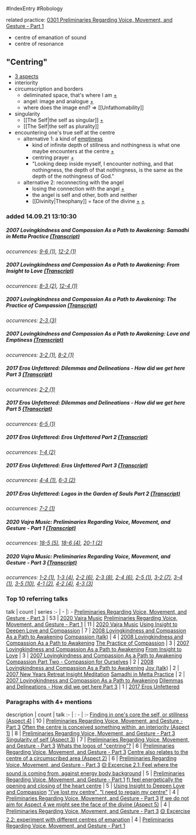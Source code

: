 #IndexEntry #Robology

related practice: <a aria-label-position="top" aria-label="0301 Preliminaries Regarding Voice, Movement, and Gesture - Part 1 > ^14-1" data-href="0301 Preliminaries Regarding Voice, Movement, and Gesture - Part 1#^14-1" href="0301+Preliminaries+Regarding+Voice%2C+Movement%2C+and+Gesture+-+Part+1#^14-1" class="internal-link">0301 Preliminaries Regarding Voice, Movement, and Gesture - Part 1</a>
- centre of emanation of sound
- centre of resonance

## "Centring"
- <a aria-label-position="top" aria-label="Preliminaries Regarding Voice, Movement, and Gesture - Part 3 > 0303 Preliminaries Regarding Voice Movement and Gesture - Part 3 2-2 2-2 Whats the logos of centring" data-href="Preliminaries Regarding Voice, Movement, and Gesture - Part 3#0303 Preliminaries Regarding Voice Movement and Gesture - Part 3 2-2 2-2 Whats the logos of centring" href="Preliminaries+Regarding+Voice%2C+Movement%2C+and+Gesture+-+Part+3#0303+Preliminaries+Regarding+Voice+Movement+and+Gesture+-+Part+3+2-2+2-2+Whats+the+logos+of+centring" class="internal-link">3 aspects</a>
- interiority
- circumscription and borders
	- deliminated space, that's where I am <a aria-label-position="top" aria-label="0303 Preliminaries Regarding Voice, Movement, and Gesture - Part 3 > ^2-4" data-href="0303 Preliminaries Regarding Voice, Movement, and Gesture - Part 3#^2-4" href="0303+Preliminaries+Regarding+Voice%2C+Movement%2C+and+Gesture+-+Part+3#^2-4" class="internal-link">+</a>
	- angel: image and analogue <a aria-label-position="top" aria-label="0303 Preliminaries Regarding Voice, Movement, and Gesture - Part 3 > ^2-5" data-href="0303 Preliminaries Regarding Voice, Movement, and Gesture - Part 3#^2-5" href="0303+Preliminaries+Regarding+Voice%2C+Movement%2C+and+Gesture+-+Part+3#^2-5" class="internal-link">+</a>
	- where does the image end? => [[Unfathomability]]
- singularity
	- [[The Self|the self as singular]] <a aria-label-position="top" aria-label="0303 Preliminaries Regarding Voice, Movement, and Gesture - Part 3 > ^3-1" data-href="0303 Preliminaries Regarding Voice, Movement, and Gesture - Part 3#^3-1" href="0303+Preliminaries+Regarding+Voice%2C+Movement%2C+and+Gesture+-+Part+3#^3-1" class="internal-link">+</a>
	- [[The Self|the self as plurality]]
- encountering one's true self at the centre
	- alternative 1: a kind of <a data-href="emptiness" href="emptiness" class="internal-link">emptiness</a>
		- kind of infinite depth of stillness and nothingness is what one maybe encounters at the centre <a aria-label-position="top" aria-label="0303 Preliminaries Regarding Voice, Movement, and Gesture - Part 3 > ^3-5" data-href="0303 Preliminaries Regarding Voice, Movement, and Gesture - Part 3#^3-5" href="0303+Preliminaries+Regarding+Voice%2C+Movement%2C+and+Gesture+-+Part+3#^3-5" class="internal-link">+</a>
		- centring prayer <a aria-label-position="top" aria-label="0303 Preliminaries Regarding Voice, Movement, and Gesture - Part 3 > ^4-1" data-href="0303 Preliminaries Regarding Voice, Movement, and Gesture - Part 3#^4-1" href="0303+Preliminaries+Regarding+Voice%2C+Movement%2C+and+Gesture+-+Part+3#^4-1" class="internal-link">+</a>
		- "Looking deep inside myself, I encounter nothing, and that nothingness, the depth of that nothingness, is the same as the depth of the nothingness of God."
	- alternative 2: reconnecting with the angel
		- losing the connection with the angel <a aria-label-position="top" aria-label="0303 Preliminaries Regarding Voice, Movement, and Gesture - Part 3 > ^2-1" data-href="0303 Preliminaries Regarding Voice, Movement, and Gesture - Part 3#^2-1" href="0303+Preliminaries+Regarding+Voice%2C+Movement%2C+and+Gesture+-+Part+3#^2-1" class="internal-link">+</a>
		- the angel is self and other, both and neither
		- [[Divinity|Theophany]] = face of the divine <a aria-label-position="top" aria-label="0303 Preliminaries Regarding Voice, Movement, and Gesture - Part 3 > ^2-1" data-href="0303 Preliminaries Regarding Voice, Movement, and Gesture - Part 3#^2-1" href="0303+Preliminaries+Regarding+Voice%2C+Movement%2C+and+Gesture+-+Part+3#^2-1" class="internal-link">+</a> <a aria-label-position="top" aria-label="0303 Preliminaries Regarding Voice, Movement, and Gesture - Part 3 > ^4-3" data-href="0303 Preliminaries Regarding Voice, Movement, and Gesture - Part 3#^4-3" href="0303+Preliminaries+Regarding+Voice%2C+Movement%2C+and+Gesture+-+Part+3#^4-3" class="internal-link">+</a>

### added 14.09.21 13:10:30

##### 2007 Lovingkindness and Compassion As a Path to Awakening: Samadhi in Metta Practice <a aria-label-position="top" aria-label="0122 Samadhi in Metta Practice" data-href="0122 Samadhi in Metta Practice" href="0122+Samadhi+in+Metta+Practice" class="internal-link">(Transcript)</a>
_occurrences: <a aria-label-position="top" aria-label="0122 Samadhi in Metta Practice > ^9-6" data-href="0122 Samadhi in Metta Practice#^9-6" href="0122+Samadhi+in+Metta+Practice#^9-6" class="internal-link">9-6 (1)</a>, <a aria-label-position="top" aria-label="0122 Samadhi in Metta Practice > ^12-2" data-href="0122 Samadhi in Metta Practice#^12-2" href="0122+Samadhi+in+Metta+Practice#^12-2" class="internal-link">12-2 (1)</a>_

##### 2007 Lovingkindness and Compassion As a Path to Awakening: From Insight to Love <a aria-label-position="top" aria-label="0127 From Insight to Love" data-href="0127 From Insight to Love" href="0127+From+Insight+to+Love" class="internal-link">(Transcript)</a>
_occurrences: <a aria-label-position="top" aria-label="0127 From Insight to Love > ^8-3" data-href="0127 From Insight to Love#^8-3" href="0127+From+Insight+to+Love#^8-3" class="internal-link">8-3 (2)</a>, <a aria-label-position="top" aria-label="0127 From Insight to Love > ^12-4" data-href="0127 From Insight to Love#^12-4" href="0127+From+Insight+to+Love#^12-4" class="internal-link">12-4 (1)</a>_

##### 2007 Lovingkindness and Compassion As a Path to Awakening: The Practice of Compassion <a aria-label-position="top" aria-label="0201 The Practice of Compassion" data-href="0201 The Practice of Compassion" href="0201+The+Practice+of+Compassion" class="internal-link">(Transcript)</a>
_occurrences: <a aria-label-position="top" aria-label="0201 The Practice of Compassion > ^2-3" data-href="0201 The Practice of Compassion#^2-3" href="0201+The+Practice+of+Compassion#^2-3" class="internal-link">2-3 (3)</a>_

##### 2007 Lovingkindness and Compassion As a Path to Awakening: Love and Emptiness <a aria-label-position="top" aria-label="0204 Love and Emptiness" data-href="0204 Love and Emptiness" href="0204+Love+and+Emptiness" class="internal-link">(Transcript)</a>
_occurrences: <a aria-label-position="top" aria-label="0204 Love and Emptiness > ^3-2" data-href="0204 Love and Emptiness#^3-2" href="0204+Love+and+Emptiness#^3-2" class="internal-link">3-2 (1)</a>, <a aria-label-position="top" aria-label="0204 Love and Emptiness > ^8-2" data-href="0204 Love and Emptiness#^8-2" href="0204+Love+and+Emptiness#^8-2" class="internal-link">8-2 (1)</a>_

##### 2017 Eros Unfettered: Dilemmas and Delineations - How did we get here Part 3 <a aria-label-position="top" aria-label="0120 Dilemmas and Delineations - How did we get here Part 3" data-href="0120 Dilemmas and Delineations - How did we get here Part 3" href="0120+Dilemmas+and+Delineations+-+How+did+we+get+here+Part+3" class="internal-link">(Transcript)</a>
_occurrences: <a aria-label-position="top" aria-label="0120 Dilemmas and Delineations - How did we get here Part 3 > ^2-2" data-href="0120 Dilemmas and Delineations - How did we get here Part 3#^2-2" href="0120+Dilemmas+and+Delineations+-+How+did+we+get+here+Part+3#^2-2" class="internal-link">2-2 (1)</a>_

##### 2017 Eros Unfettered: Dilemmas and Delineations - How did we get here Part 5 <a aria-label-position="top" aria-label="0122 Dilemmas and Delineations - How did we get here Part 5" data-href="0122 Dilemmas and Delineations - How did we get here Part 5" href="0122+Dilemmas+and+Delineations+-+How+did+we+get+here+Part+5" class="internal-link">(Transcript)</a>
_occurrences: <a aria-label-position="top" aria-label="0122 Dilemmas and Delineations - How did we get here Part 5 > ^6-5" data-href="0122 Dilemmas and Delineations - How did we get here Part 5#^6-5" href="0122+Dilemmas+and+Delineations+-+How+did+we+get+here+Part+5#^6-5" class="internal-link">6-5 (1)</a>_

##### 2017 Eros Unfettered: Eros Unfettered Part 2 <a aria-label-position="top" aria-label="0124 Eros Unfettered Part 2" data-href="0124 Eros Unfettered Part 2" href="0124+Eros+Unfettered+Part+2" class="internal-link">(Transcript)</a>
_occurrences: <a aria-label-position="top" aria-label="0124 Eros Unfettered Part 2 > ^1-4" data-href="0124 Eros Unfettered Part 2#^1-4" href="0124+Eros+Unfettered+Part+2#^1-4" class="internal-link">1-4 (2)</a>_

##### 2017 Eros Unfettered: Eros Unfettered Part 3 <a aria-label-position="top" aria-label="0125 Eros Unfettered Part 3" data-href="0125 Eros Unfettered Part 3" href="0125+Eros+Unfettered+Part+3" class="internal-link">(Transcript)</a>
_occurrences: <a aria-label-position="top" aria-label="0125 Eros Unfettered Part 3 > ^4-4" data-href="0125 Eros Unfettered Part 3#^4-4" href="0125+Eros+Unfettered+Part+3#^4-4" class="internal-link">4-4 (1)</a>, <a aria-label-position="top" aria-label="0125 Eros Unfettered Part 3 > ^6-3" data-href="0125 Eros Unfettered Part 3#^6-3" href="0125+Eros+Unfettered+Part+3#^6-3" class="internal-link">6-3 (2)</a>_

##### 2017 Eros Unfettered: Logos in the Garden of Souls Part 2 <a aria-label-position="top" aria-label="0203 Logos in the Garden of Souls Part 2" data-href="0203 Logos in the Garden of Souls Part 2" href="0203+Logos+in+the+Garden+of+Souls+Part+2" class="internal-link">(Transcript)</a>
_occurrences: <a aria-label-position="top" aria-label="0203 Logos in the Garden of Souls Part 2 > ^7-2" data-href="0203 Logos in the Garden of Souls Part 2#^7-2" href="0203+Logos+in+the+Garden+of+Souls+Part+2#^7-2" class="internal-link">7-2 (1)</a>_

##### 2020 Vajra Music: Preliminaries Regarding Voice, Movement, and Gesture - Part 1 <a aria-label-position="top" aria-label="0301 Preliminaries Regarding Voice, Movement, and Gesture - Part 1" data-href="0301 Preliminaries Regarding Voice, Movement, and Gesture - Part 1" href="0301+Preliminaries+Regarding+Voice%2C+Movement%2C+and+Gesture+-+Part+1" class="internal-link">(Transcript)</a>
_occurrences: <a aria-label-position="top" aria-label="0301 Preliminaries Regarding Voice, Movement, and Gesture - Part 1 > ^18-5" data-href="0301 Preliminaries Regarding Voice, Movement, and Gesture - Part 1#^18-5" href="0301+Preliminaries+Regarding+Voice%2C+Movement%2C+and+Gesture+-+Part+1#^18-5" class="internal-link">18-5 (5)</a>, <a aria-label-position="top" aria-label="0301 Preliminaries Regarding Voice, Movement, and Gesture - Part 1 > ^18-6" data-href="0301 Preliminaries Regarding Voice, Movement, and Gesture - Part 1#^18-6" href="0301+Preliminaries+Regarding+Voice%2C+Movement%2C+and+Gesture+-+Part+1#^18-6" class="internal-link">18-6 (4)</a>, <a aria-label-position="top" aria-label="0301 Preliminaries Regarding Voice, Movement, and Gesture - Part 1 > ^20-1" data-href="0301 Preliminaries Regarding Voice, Movement, and Gesture - Part 1#^20-1" href="0301+Preliminaries+Regarding+Voice%2C+Movement%2C+and+Gesture+-+Part+1#^20-1" class="internal-link">20-1 (2)</a>_

##### 2020 Vajra Music: Preliminaries Regarding Voice, Movement, and Gesture - Part 3 <a aria-label-position="top" aria-label="0303 Preliminaries Regarding Voice, Movement, and Gesture - Part 3" data-href="0303 Preliminaries Regarding Voice, Movement, and Gesture - Part 3" href="0303+Preliminaries+Regarding+Voice%2C+Movement%2C+and+Gesture+-+Part+3" class="internal-link">(Transcript)</a>
_occurrences: <a aria-label-position="top" aria-label="0303 Preliminaries Regarding Voice, Movement, and Gesture - Part 3 > ^1-2" data-href="0303 Preliminaries Regarding Voice, Movement, and Gesture - Part 3#^1-2" href="0303+Preliminaries+Regarding+Voice%2C+Movement%2C+and+Gesture+-+Part+3#^1-2" class="internal-link">1-2 (1)</a>, <a aria-label-position="top" aria-label="0303 Preliminaries Regarding Voice, Movement, and Gesture - Part 3 > ^1-3" data-href="0303 Preliminaries Regarding Voice, Movement, and Gesture - Part 3#^1-3" href="0303+Preliminaries+Regarding+Voice%2C+Movement%2C+and+Gesture+-+Part+3#^1-3" class="internal-link">1-3 (4)</a>, <a aria-label-position="top" aria-label="0303 Preliminaries Regarding Voice, Movement, and Gesture - Part 3 > ^2-2" data-href="0303 Preliminaries Regarding Voice, Movement, and Gesture - Part 3#^2-2" href="0303+Preliminaries+Regarding+Voice%2C+Movement%2C+and+Gesture+-+Part+3#^2-2" class="internal-link">2-2 (6)</a>, <a aria-label-position="top" aria-label="0303 Preliminaries Regarding Voice, Movement, and Gesture - Part 3 > ^2-3" data-href="0303 Preliminaries Regarding Voice, Movement, and Gesture - Part 3#^2-3" href="0303+Preliminaries+Regarding+Voice%2C+Movement%2C+and+Gesture+-+Part+3#^2-3" class="internal-link">2-3 (8)</a>, <a aria-label-position="top" aria-label="0303 Preliminaries Regarding Voice, Movement, and Gesture - Part 3 > ^2-4" data-href="0303 Preliminaries Regarding Voice, Movement, and Gesture - Part 3#^2-4" href="0303+Preliminaries+Regarding+Voice%2C+Movement%2C+and+Gesture+-+Part+3#^2-4" class="internal-link">2-4 (6)</a>, <a aria-label-position="top" aria-label="0303 Preliminaries Regarding Voice, Movement, and Gesture - Part 3 > ^2-5" data-href="0303 Preliminaries Regarding Voice, Movement, and Gesture - Part 3#^2-5" href="0303+Preliminaries+Regarding+Voice%2C+Movement%2C+and+Gesture+-+Part+3#^2-5" class="internal-link">2-5 (1)</a>, <a aria-label-position="top" aria-label="0303 Preliminaries Regarding Voice, Movement, and Gesture - Part 3 > ^3-2" data-href="0303 Preliminaries Regarding Voice, Movement, and Gesture - Part 3#^3-2" href="0303+Preliminaries+Regarding+Voice%2C+Movement%2C+and+Gesture+-+Part+3#^3-2" class="internal-link">3-2 (7)</a>, <a aria-label-position="top" aria-label="0303 Preliminaries Regarding Voice, Movement, and Gesture - Part 3 > ^3-4" data-href="0303 Preliminaries Regarding Voice, Movement, and Gesture - Part 3#^3-4" href="0303+Preliminaries+Regarding+Voice%2C+Movement%2C+and+Gesture+-+Part+3#^3-4" class="internal-link">3-4 (1)</a>, <a aria-label-position="top" aria-label="0303 Preliminaries Regarding Voice, Movement, and Gesture - Part 3 > ^3-5" data-href="0303 Preliminaries Regarding Voice, Movement, and Gesture - Part 3#^3-5" href="0303+Preliminaries+Regarding+Voice%2C+Movement%2C+and+Gesture+-+Part+3#^3-5" class="internal-link">3-5 (10)</a>, <a aria-label-position="top" aria-label="0303 Preliminaries Regarding Voice, Movement, and Gesture - Part 3 > ^4-1" data-href="0303 Preliminaries Regarding Voice, Movement, and Gesture - Part 3#^4-1" href="0303+Preliminaries+Regarding+Voice%2C+Movement%2C+and+Gesture+-+Part+3#^4-1" class="internal-link">4-1 (2)</a>, <a aria-label-position="top" aria-label="0303 Preliminaries Regarding Voice, Movement, and Gesture - Part 3 > ^4-2" data-href="0303 Preliminaries Regarding Voice, Movement, and Gesture - Part 3#^4-2" href="0303+Preliminaries+Regarding+Voice%2C+Movement%2C+and+Gesture+-+Part+3#^4-2" class="internal-link">4-2 (4)</a>, <a aria-label-position="top" aria-label="0303 Preliminaries Regarding Voice, Movement, and Gesture - Part 3 > ^4-3" data-href="0303 Preliminaries Regarding Voice, Movement, and Gesture - Part 3#^4-3" href="0303+Preliminaries+Regarding+Voice%2C+Movement%2C+and+Gesture+-+Part+3#^4-3" class="internal-link">4-3 (3)</a>_

### Top 10 referring talks
talk | count | series
:- | - |: -
<a data-href="Preliminaries Regarding Voice, Movement, and Gesture - Part 3" href="Preliminaries+Regarding+Voice%2C+Movement%2C+and+Gesture+-+Part+3" class="internal-link">Preliminaries Regarding Voice, Movement, and Gesture - Part 3</a> | 53 | <a data-href="2020 Vajra Music" href="2020+Vajra+Music" class="internal-link">2020 Vajra Music</a>
<a data-href="Preliminaries Regarding Voice, Movement, and Gesture - Part 1" href="Preliminaries+Regarding+Voice%2C+Movement%2C+and+Gesture+-+Part+1" class="internal-link">Preliminaries Regarding Voice, Movement, and Gesture - Part 1</a> | 11 | <a data-href="2020 Vajra Music" href="2020+Vajra+Music" class="internal-link">2020 Vajra Music</a>
<a data-href="Using Insight to Deepen Love and Compassion" href="Using+Insight+to+Deepen+Love+and+Compassion" class="internal-link">Using Insight to Deepen Love and Compassion</a> | 7 | <a data-href="2008 Lovingkindness and Compassion As a Path to Awakening" href="2008+Lovingkindness+and+Compassion+As+a+Path+to+Awakening" class="internal-link">2008 Lovingkindness and Compassion As a Path to Awakening</a>
<a data-href="Compassion (talk)" href="Compassion+%28talk%29" class="internal-link">Compassion (talk)</a> | 4 | <a data-href="2008 Lovingkindness and Compassion As a Path to Awakening" href="2008+Lovingkindness+and+Compassion+As+a+Path+to+Awakening" class="internal-link">2008 Lovingkindness and Compassion As a Path to Awakening</a>
<a data-href="The Practice of Compassion" href="The+Practice+of+Compassion" class="internal-link">The Practice of Compassion</a> | 3 | <a data-href="2007 Lovingkindness and Compassion As a Path to Awakening" href="2007+Lovingkindness+and+Compassion+As+a+Path+to+Awakening" class="internal-link">2007 Lovingkindness and Compassion As a Path to Awakening</a>
<a data-href="From Insight to Love" href="From+Insight+to+Love" class="internal-link">From Insight to Love</a> | 3 | <a data-href="2007 Lovingkindness and Compassion As a Path to Awakening" href="2007+Lovingkindness+and+Compassion+As+a+Path+to+Awakening" class="internal-link">2007 Lovingkindness and Compassion As a Path to Awakening</a>
<a data-href="Compassion Part Two - Compassion for Ourselves" href="Compassion+Part+Two+-+Compassion+for+Ourselves" class="internal-link">Compassion Part Two - Compassion for Ourselves</a> | 2 | <a data-href="2008 Lovingkindness and Compassion As a Path to Awakening" href="2008+Lovingkindness+and+Compassion+As+a+Path+to+Awakening" class="internal-link">2008 Lovingkindness and Compassion As a Path to Awakening</a>
<a data-href="Joy (talk)" href="Joy+%28talk%29" class="internal-link">Joy (talk)</a> | 2 | <a data-href="2007 New Years Retreat Insight Meditation" href="2007+New+Years+Retreat+Insight+Meditation" class="internal-link">2007 New Years Retreat Insight Meditation</a>
<a data-href="Samadhi in Metta Practice" href="Samadhi+in+Metta+Practice" class="internal-link">Samadhi in Metta Practice</a> | 2 | <a data-href="2007 Lovingkindness and Compassion As a Path to Awakening" href="2007+Lovingkindness+and+Compassion+As+a+Path+to+Awakening" class="internal-link">2007 Lovingkindness and Compassion As a Path to Awakening</a>
<a data-href="Dilemmas and Delineations - How did we get here Part 3" href="Dilemmas+and+Delineations+-+How+did+we+get+here+Part+3" class="internal-link">Dilemmas and Delineations - How did we get here Part 3</a> | 1 | <a data-href="2017 Eros Unfettered" href="2017+Eros+Unfettered" class="internal-link">2017 Eros Unfettered</a>

### Paragraphs with 4+ mentions
description | count | talk
:- | : - | :-
<a aria-label-position="top" aria-label="Preliminaries Regarding Voice, Movement, and Gesture - Part 3 > Finding in ones core the self or stillness Aspect 4" data-href="Preliminaries Regarding Voice, Movement, and Gesture - Part 3#Finding in one's core the self or stillness Aspect 4" href="Preliminaries+Regarding+Voice%2C+Movement%2C+and+Gesture+-+Part+3#Finding+in+one%27s+core+the+self+or+stillness+Aspect+4" class="internal-link">Finding in one&#x27;s core the self, or stillness (Aspect 4)</a> | 10 | <a data-href="Preliminaries Regarding Voice, Movement, and Gesture - Part 3" href="Preliminaries+Regarding+Voice%2C+Movement%2C+and+Gesture+-+Part+3" class="internal-link">Preliminaries Regarding Voice, Movement, and Gesture - Part 3</a>
<a aria-label-position="top" aria-label="Preliminaries Regarding Voice, Movement, and Gesture - Part 3 > Often the centre is conceived something within an interiority Aspect 1" data-href="Preliminaries Regarding Voice, Movement, and Gesture - Part 3#Often the centre is conceived something within an interiority Aspect 1" href="Preliminaries+Regarding+Voice%2C+Movement%2C+and+Gesture+-+Part+3#Often+the+centre+is+conceived+something+within+an+interiority+Aspect+1" class="internal-link">Often the centre is conceived something within, an interiority (Aspect 1)</a> | 8 | <a data-href="Preliminaries Regarding Voice, Movement, and Gesture - Part 3" href="Preliminaries+Regarding+Voice%2C+Movement%2C+and+Gesture+-+Part+3" class="internal-link">Preliminaries Regarding Voice, Movement, and Gesture - Part 3</a>
<a aria-label-position="top" aria-label="Preliminaries Regarding Voice, Movement, and Gesture - Part 3 > Singularity of self Aspect 3" data-href="Preliminaries Regarding Voice, Movement, and Gesture - Part 3#Singularity of self Aspect 3" href="Preliminaries+Regarding+Voice%2C+Movement%2C+and+Gesture+-+Part+3#Singularity+of+self+Aspect+3" class="internal-link">Singularity of self (Aspect 3)</a> | 7 | <a data-href="Preliminaries Regarding Voice, Movement, and Gesture - Part 3" href="Preliminaries+Regarding+Voice%2C+Movement%2C+and+Gesture+-+Part+3" class="internal-link">Preliminaries Regarding Voice, Movement, and Gesture - Part 3</a>
<a aria-label-position="top" aria-label="Preliminaries Regarding Voice, Movement, and Gesture - Part 3 > Whats the logos of centring" data-href="Preliminaries Regarding Voice, Movement, and Gesture - Part 3#Whats the logos of centring" href="Preliminaries+Regarding+Voice%2C+Movement%2C+and+Gesture+-+Part+3#Whats+the+logos+of+%22centring%22" class="internal-link">Whats the logos of &quot;centring&quot;?</a> | 6 | <a data-href="Preliminaries Regarding Voice, Movement, and Gesture - Part 3" href="Preliminaries+Regarding+Voice%2C+Movement%2C+and+Gesture+-+Part+3" class="internal-link">Preliminaries Regarding Voice, Movement, and Gesture - Part 3</a>
<a aria-label-position="top" aria-label="Preliminaries Regarding Voice, Movement, and Gesture - Part 3 > Centre also relates to the centre of a circumscribed area Aspect 2" data-href="Preliminaries Regarding Voice, Movement, and Gesture - Part 3#Centre also relates to the centre of a circumscribed area Aspect 2" href="Preliminaries+Regarding+Voice%2C+Movement%2C+and+Gesture+-+Part+3#Centre+also+relates+to+the+centre+of+a+circumscribed+area+Aspect+2" class="internal-link">Centre also relates to the centre of a circumscribed area (Aspect 2)</a> | 6 | <a data-href="Preliminaries Regarding Voice, Movement, and Gesture - Part 3" href="Preliminaries+Regarding+Voice%2C+Movement%2C+and+Gesture+-+Part+3" class="internal-link">Preliminaries Regarding Voice, Movement, and Gesture - Part 3</a>
<a aria-label-position="top" aria-label="Preliminaries Regarding Voice, Movement, and Gesture - Part 1 > 🟡 Excercise 2 1 Feel where the sound is coming from against energy body background" data-href="Preliminaries Regarding Voice, Movement, and Gesture - Part 1#🟡 Excercise 2 1 Feel where the sound is coming from against energy body background" href="Preliminaries+Regarding+Voice%2C+Movement%2C+and+Gesture+-+Part+1#%F0%9F%9F%A1+Excercise+2+1+Feel+where+the+sound+is+coming+from+against+energy+body+background" class="internal-link">🟡 Excercise 2.1: Feel where the sound is coming from, against energy body background</a> | 5 | <a data-href="Preliminaries Regarding Voice, Movement, and Gesture - Part 1" href="Preliminaries+Regarding+Voice%2C+Movement%2C+and+Gesture+-+Part+1" class="internal-link">Preliminaries Regarding Voice, Movement, and Gesture - Part 1</a>
<a aria-label-position="top" aria-label="Using Insight to Deepen Love and Compassion > f feel energetically the opening and closing of the heart centre" data-href="Using Insight to Deepen Love and Compassion#f feel energetically the opening and closing of the heart centre" href="Using+Insight+to+Deepen+Love+and+Compassion#f+feel+energetically+the+opening+and+closing+of+the+heart+centre" class="internal-link">f) feel energetically the opening and closing of the heart centre</a> | 5 | <a data-href="Using Insight to Deepen Love and Compassion" href="Using+Insight+to+Deepen+Love+and+Compassion" class="internal-link">Using Insight to Deepen Love and Compassion</a>
<a aria-label-position="top" aria-label="Preliminaries Regarding Voice, Movement, and Gesture - Part 3 > Ive lost my centre I need to regain my centre" data-href="Preliminaries Regarding Voice, Movement, and Gesture - Part 3#I've lost my centre I need to regain my centre" href="Preliminaries+Regarding+Voice%2C+Movement%2C+and+Gesture+-+Part+3#%22I%27ve+lost+my+centre%22+%22I+need+to+regain+my+centre%22" class="internal-link">&quot;I&#x27;ve lost my centre&quot;, &quot;I need to regain my centre&quot;</a> | 4 | <a data-href="Preliminaries Regarding Voice, Movement, and Gesture - Part 3" href="Preliminaries+Regarding+Voice%2C+Movement%2C+and+Gesture+-+Part+3" class="internal-link">Preliminaries Regarding Voice, Movement, and Gesture - Part 3</a>
<a aria-label-position="top" aria-label="Preliminaries Regarding Voice, Movement, and Gesture - Part 3 > If we do not aim for Aspect 4 we might see the face of the divine Aspect 5" data-href="Preliminaries Regarding Voice, Movement, and Gesture - Part 3#If we do not aim for Aspect 4 we might see the face of the divine Aspect 5" href="Preliminaries+Regarding+Voice%2C+Movement%2C+and+Gesture+-+Part+3#If+we+do+not+aim+for+Aspect+4+we+might+see+the+face+of+the+divine+Aspect+5" class="internal-link">If we do not aim for Aspect 4 we might see the face of the divine (Aspect 5)</a> | 4 | <a data-href="Preliminaries Regarding Voice, Movement, and Gesture - Part 3" href="Preliminaries+Regarding+Voice%2C+Movement%2C+and+Gesture+-+Part+3" class="internal-link">Preliminaries Regarding Voice, Movement, and Gesture - Part 3</a>
<a aria-label-position="top" aria-label="Preliminaries Regarding Voice, Movement, and Gesture - Part 1 > 🟡 Excercise 2 2 experiment with different centres of emanation" data-href="Preliminaries Regarding Voice, Movement, and Gesture - Part 1#🟡 Excercise 2 2 experiment with different centres of emanation" href="Preliminaries+Regarding+Voice%2C+Movement%2C+and+Gesture+-+Part+1#%F0%9F%9F%A1+Excercise+2+2+experiment+with+different+centres+of+emanation" class="internal-link">🟡 Excercise 2.2: experiment with different centres of emanation</a> | 4 | <a data-href="Preliminaries Regarding Voice, Movement, and Gesture - Part 1" href="Preliminaries+Regarding+Voice%2C+Movement%2C+and+Gesture+-+Part+1" class="internal-link">Preliminaries Regarding Voice, Movement, and Gesture - Part 1</a>

